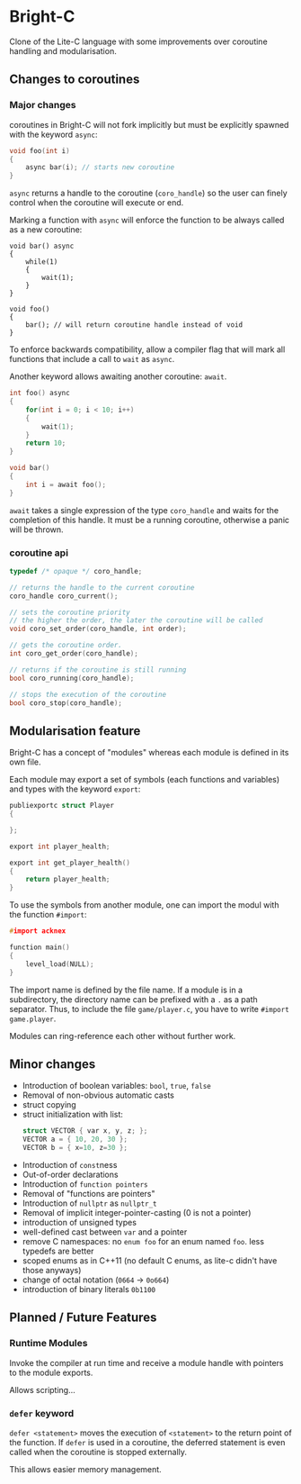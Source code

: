 # Bright-C

Clone of the Lite-C language with some improvements over coroutine handling
and modularisation.

## Changes to coroutines

### Major changes

coroutines in Bright-C will not fork implicitly but must be explicitly spawned
with the keyword `async`:

```c
void foo(int i)
{
	async bar(i); // starts new coroutine
}
```

`async` returns a handle to the coroutine (`coro_handle`) so the user can finely
control when the coroutine will execute or end.

Marking a function with `async` will enforce the function to be always called
as a new coroutine:

```
void bar() async
{
	while(1)
	{
		wait(1);
	}
}

void foo()
{
	bar(); // will return coroutine handle instead of void
}
```

To enforce backwards compatibility, allow a compiler flag that will mark
all functions that include a call to `wait` as `async`.

Another keyword allows awaiting another coroutine: `await`.

```c
int foo() async
{
	for(int i = 0; i < 10; i++)
	{
		wait(1);
	}
	return 10;
}

void bar()
{
	int i = await foo();
}
```

`await` takes a single expression of the type `coro_handle` and waits for the
completion of this handle. It must be a running coroutine, otherwise a panic
will be thrown.

### coroutine api

```c
typedef /* opaque */ coro_handle;

// returns the handle to the current coroutine
coro_handle coro_current(); 

// sets the coroutine priority
// the higher the order, the later the coroutine will be called
void coro_set_order(coro_handle, int order);

// gets the coroutine order.
int coro_get_order(coro_handle);

// returns if the coroutine is still running
bool coro_running(coro_handle);

// stops the execution of the coroutine
bool coro_stop(coro_handle);
```

## Modularisation feature
Bright-C has a concept of "modules" whereas each module is defined in its own
file.

Each module may export a set of symbols (each functions and variables) and types with the
keyword `export`:

```c
publiexportc struct Player
{

};

export int player_health;

export int get_player_health()
{
	return player_health;
}
```

To use the symbols from another module, one can import the modul with the
function `#import`:

```c
#import acknex

function main()
{
	level_load(NULL);
}
```

The import name is defined by the file name. If a module is in a subdirectory,
the directory name can be prefixed with a `.` as a path separator. Thus, to
include the file `game/player.c`, you have to write `#import game.player`.

Modules can ring-reference each other without further work.

## Minor changes
- Introduction of boolean variables: `bool`, `true`, `false`
- Removal of non-obvious automatic casts
- struct copying
- struct initialization with list:
  ```c
  struct VECTOR { var x, y, z; };
  VECTOR a = { 10, 20, 30 };
  VECTOR b = { x=10, z=30 };
  ```
- Introduction of `const`ness
- Out-of-order declarations
- Introduction of `function pointers`
- Removal of "functions are pointers"
- Introduction of `nullptr` as `nullptr_t`
- Removal of implicit integer-pointer-casting (0 is not a pointer)
- introduction of unsigned types
- well-defined cast between `var` and a pointer
- remove C namespaces: no `enum foo` for an enum named `foo`. less typedefs are better
- scoped enums as in C++11 (no default C enums, as lite-c didn't have those anyways)
- change of octal notation (`0664` → `0o664`)
- introduction of binary literals `0b1100`

## Planned / Future Features

### Runtime Modules
Invoke the compiler at run time and receive a module handle with pointers
to the module exports.

Allows scripting…

### `defer` keyword
`defer <statement>` moves the execution of `<statement>` to the return point of
the function. If `defer` is used in a coroutine, the deferred statement is even
called when the coroutine is stopped externally.

This allows easier memory management.
